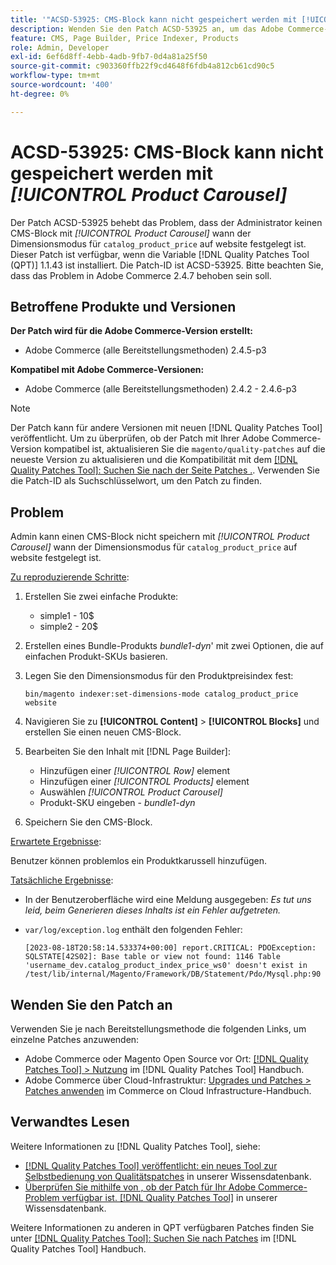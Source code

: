 ```yaml
---
title: '"ACSD-53925: CMS-Block kann nicht gespeichert werden mit [!UICONTROL Product Carousel]'''
description: Wenden Sie den Patch ACSD-53925 an, um das Adobe Commerce-Problem zu beheben, bei dem der Administrator keinen CMS-Block mit dem Produktkarussell speichern kann, wenn der Dimensionsmodus für "catalog_product_price"auf "website"festgelegt ist.
feature: CMS, Page Builder, Price Indexer, Products
role: Admin, Developer
exl-id: 6ef6d8ff-4ebb-4adb-9fb7-0d4a81a25f50
source-git-commit: c903360ffb22f9cd4648f6fdb4a812cb61cd90c5
workflow-type: tm+mt
source-wordcount: '400'
ht-degree: 0%

---
```


# ACSD-53925: CMS-Block kann nicht gespeichert werden mit *[!UICONTROL Product Carousel]*

Der Patch ACSD-53925 behebt das Problem, dass der Administrator keinen CMS-Block mit *[!UICONTROL Product Carousel]* wann der Dimensionsmodus für `catalog_product_price` auf website festgelegt ist. Dieser Patch ist verfügbar, wenn die Variable [!DNL Quality Patches Tool (QPT)] 1.1.43 ist installiert. Die Patch-ID ist ACSD-53925. Bitte beachten Sie, dass das Problem in Adobe Commerce 2.4.7 behoben sein soll.

## Betroffene Produkte und Versionen

**Der Patch wird für die Adobe Commerce-Version erstellt:**

* Adobe Commerce (alle Bereitstellungsmethoden) 2.4.5-p3

**Kompatibel mit Adobe Commerce-Versionen:**

* Adobe Commerce (alle Bereitstellungsmethoden) 2.4.2 - 2.4.6-p3

>[!NOTE]
>
>Der Patch kann für andere Versionen mit neuen [!DNL Quality Patches Tool] veröffentlicht. Um zu überprüfen, ob der Patch mit Ihrer Adobe Commerce-Version kompatibel ist, aktualisieren Sie die `magento/quality-patches` auf die neueste Version zu aktualisieren und die Kompatibilität mit dem [[!DNL Quality Patches Tool]: Suchen Sie nach der Seite Patches .](https://experienceleague.adobe.com/tools/commerce-quality-patches/index.html). Verwenden Sie die Patch-ID als Suchschlüsselwort, um den Patch zu finden.

## Problem

Admin kann einen CMS-Block nicht speichern mit *[!UICONTROL Product Carousel]* wann der Dimensionsmodus für `catalog_product_price` auf website festgelegt ist.

<u>Zu reproduzierende Schritte</u>:

1. Erstellen Sie zwei einfache Produkte:
   * simple1 - 10$
   * simple2 - 20$
1. Erstellen eines Bundle-Produkts *bundle1-dyn*&#39; mit zwei Optionen, die auf einfachen Produkt-SKUs basieren.
1. Legen Sie den Dimensionsmodus für den Produktpreisindex fest:

   `bin/magento indexer:set-dimensions-mode catalog_product_price website`

1. Navigieren Sie zu **[!UICONTROL Content]** > **[!UICONTROL Blocks]** und erstellen Sie einen neuen CMS-Block.
1. Bearbeiten Sie den Inhalt mit [!DNL Page Builder]:
   * Hinzufügen einer *[!UICONTROL Row]* element
   * Hinzufügen einer *[!UICONTROL Products]* element
   * Auswählen *[!UICONTROL Product Carousel]*
   * Produkt-SKU eingeben - *bundle1-dyn*
1. Speichern Sie den CMS-Block.

<u>Erwartete Ergebnisse</u>:

Benutzer können problemlos ein Produktkarussell hinzufügen.

<u>Tatsächliche Ergebnisse</u>:

* In der Benutzeroberfläche wird eine Meldung ausgegeben: *Es tut uns leid, beim Generieren dieses Inhalts ist ein Fehler aufgetreten.*
* `var/log/exception.log` enthält den folgenden Fehler:

  ```
  [2023-08-18T20:58:14.533374+00:00] report.CRITICAL: PDOException: SQLSTATE[42S02]: Base table or view not found: 1146 Table 'username_dev.catalog_product_index_price_ws0' doesn't exist in /test/lib/internal/Magento/Framework/DB/Statement/Pdo/Mysql.php:90
  ```

## Wenden Sie den Patch an

Verwenden Sie je nach Bereitstellungsmethode die folgenden Links, um einzelne Patches anzuwenden:

* Adobe Commerce oder Magento Open Source vor Ort: [[!DNL Quality Patches Tool] > Nutzung](https://experienceleague.adobe.com/docs/commerce-operations/tools/quality-patches-tool/usage.html) im [!DNL Quality Patches Tool] Handbuch.
* Adobe Commerce über Cloud-Infrastruktur: [Upgrades und Patches > Patches anwenden](https://experienceleague.adobe.com/docs/commerce-cloud-service/user-guide/develop/upgrade/apply-patches.html) im Commerce on Cloud Infrastructure-Handbuch.

## Verwandtes Lesen

Weitere Informationen zu [!DNL Quality Patches Tool], siehe:

* [[!DNL Quality Patches Tool] veröffentlicht: ein neues Tool zur Selbstbedienung von Qualitätspatches](/help/announcements/adobe-commerce-announcements/magento-quality-patches-released-new-tool-to-self-serve-quality-patches.md) in unserer Wissensdatenbank.
* [Überprüfen Sie mithilfe von , ob der Patch für Ihr Adobe Commerce-Problem verfügbar ist. [!DNL Quality Patches Tool]](/help/support-tools/patches-available-in-qpt-tool/check-patch-for-magento-issue-with-magento-quality-patches.md) in unserer Wissensdatenbank.

Weitere Informationen zu anderen in QPT verfügbaren Patches finden Sie unter [[!DNL Quality Patches Tool]: Suchen Sie nach Patches](https://experienceleague.adobe.com/tools/commerce-quality-patches/index.html) im [!DNL Quality Patches Tool] Handbuch.
